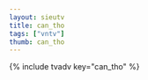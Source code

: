 ```yaml
--- 
layout: sieutv
title: can_tho
tags: ["vntv"]
thumb: can_tho
---
```

{% include tvadv key="can_tho" %}
